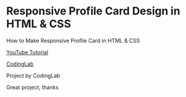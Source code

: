 # Responsive Profile Card Design in HTML & CSS

How to Make Responsive Profile Card in HTML & CSS

[YouTube Tutorial](https://www.youtube.com/watch?v=np3L1lb-Uvs)

[CodingLab](www.codinglabweb.com)

Project by CodingLab
 
Great project, thanks